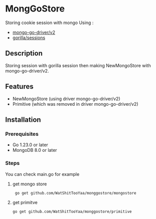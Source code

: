 # MongGoStore
Storing cookie session with mongo
Using :
- [mongo-go-driver/v2](https://github.com/mongodb/mongo-go-driver)
- [gorilla/sessions](https://github.com/gorilla/sessions)

## Description
Storing session with gorilla session then making NewMongoStore with mongo-go-driver/v2.

## Features
- NewMongoStore (using driver mongo-go-driver/v2)
- Primitive (which was removed in driver mongo-go-driver/v2)

## Installation

### Prerequisites
- Go 1.23.0 or later
- MongoDB 8.0 or later

### Steps

You can check main.go for example

1. get mongo store
   ```bash
    go get github.com/WatShitTooYaa/monggostore/mongostore
2. get primitve
    ```bash
    go get github.com/WatShitTooYaa/monggostore/primitive